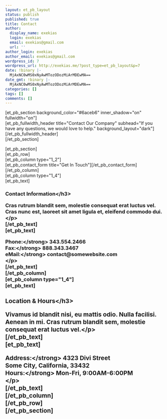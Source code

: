 ```yaml
---
layout: et_pb_layout
status: publish
published: true
title: Contact
author:
  display_name: exekias
  login: exekias
  email: exekias@gmail.com
  url: ''
author_login: exekias
author_email: exekias@gmail.com
wordpress_id: 7
wordpress_url: http://exekias.me/?post_type=et_pb_layout&p=7
date: !binary |-
  MjAxNC0wMS0xNyAwMTozODozMiArMDEwMA==
date_gmt: !binary |-
  MjAxNC0wMS0xNyAwMTozODozMiArMDEwMA==
categories: []
tags: []
comments: []
---
```

<p>
[et_pb_section background_color="#6aceb6" inner_shadow="on" fullwidth="on"]<br />
[et_pb_fullwidth_header title="Contact Our Company" subhead="If you have any questions, we would love to help." background_layout="dark"][&#47;et_pb_fullwidth_header]<br />
[&#47;et_pb_section]</p>
<p>[et_pb_section]<br />
[et_pb_row]<br />
[et_pb_column type="1_2"]<br />
[et_pb_contact_form title="Get In Touch"][&#47;et_pb_contact_form]<br />
[&#47;et_pb_column]<br />
[et_pb_column type="1_4"]<br />
[et_pb_text]</p>
<h3>Contact Information<&#47;h3></p>
<p>Cras rutrum blandit sem, molestie consequat erat luctus vel. Cras nunc est, laoreet sit amet ligula et, eleifend commodo dui.<&#47;p><br />
[&#47;et_pb_text]<br />
[et_pb_text]</p>
<p>
<strong>Phone:<&#47;strong> 343.554.2466<br />
<strong>Fax:<&#47;strong> 888.343.3467<br />
<strong>eMail:<&#47;strong> contact@somewebsite.com<br />
<&#47;p><br />
[&#47;et_pb_text]<br />
[&#47;et_pb_column]<br />
[et_pb_column type="1_4"]<br />
[et_pb_text]</p>
<h3>Location & Hours<&#47;h3></p>
<p>Vivamus id blandit nisi, eu mattis odio. Nulla facilisi. Aenean in mi. Cras rutrum blandit sem, molestie consequat erat luctus vel.<&#47;p><br />
[&#47;et_pb_text]<br />
[et_pb_text]</p>
<p>
<strong>Address:<&#47;strong> 4323 Divi Street<br />
Some City, California, 33432<br />
<strong>Hours:<&#47;strong> Mon-Fri, 9:00AM-6:00PM<br />
<&#47;p><br />
[&#47;et_pb_text]<br />
[&#47;et_pb_column]<br />
[&#47;et_pb_row]<br />
[&#47;et_pb_section]</p>
